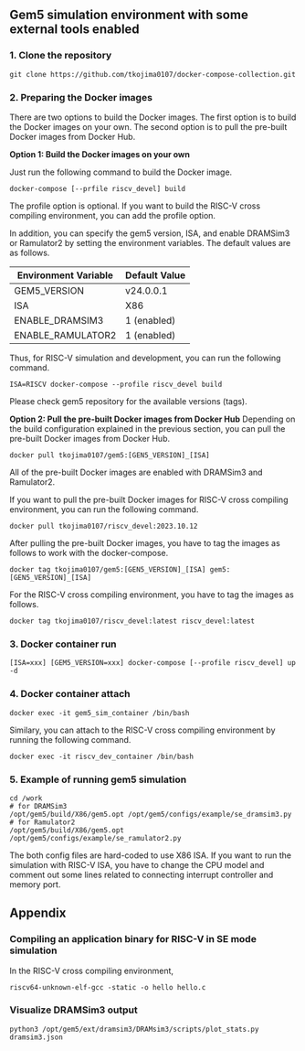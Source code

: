 ## Gem5 simulation environment with some external tools enabled

### 1. Clone the repository
```
git clone https://github.com/tkojima0107/docker-compose-collection.git
```

### 2. Preparing the Docker images
There are two options to build the Docker images. The first option is to build the Docker images on your own. The second option is to pull the pre-built Docker images from Docker Hub.

**Option 1: Build the Docker images on your own**

Just run the following command to build the Docker image.
```
docker-compose [--prfile riscv_devel] build
```
The profile option is optional. If you want to build the RISC-V cross compiling environment, you can add the profile option.

In addition, you can specify the gem5 version, ISA, and enable DRAMSim3 or Ramulator2 by setting the environment variables. The default values are as follows.

| Environment Variable | Default Value |
|----------------------|---------------|
| GEM5_VERSION         | v24.0.0.1    |
| ISA                  | X86          |
| ENABLE_DRAMSIM3      | 1 (enabled) |
| ENABLE_RAMULATOR2    | 1 (enabled) |

Thus, for RISC-V simulation and development, you can run the following command.
```
ISA=RISCV docker-compose --profile riscv_devel build
```

Please check gem5 repository for the available versions (tags).

**Option 2: Pull the pre-built Docker images from Docker Hub**
Depending on the build configuration explained in the previous section,
you can pull the pre-built Docker images from Docker Hub.
```
docker pull tkojima0107/gem5:[GEN5_VERSION]_[ISA]
```
All of the pre-built Docker images are enabled with DRAMSim3 and Ramulator2.

If you want to pull the pre-built Docker images for RISC-V cross compiling environment, you can run the following command.
```
docker pull tkojima0107/riscv_devel:2023.10.12
```

After pulling the pre-built Docker images, you have to tag the images as follows to work with the docker-compose.
```
docker tag tkojima0107/gem5:[GEN5_VERSION]_[ISA] gem5:[GEN5_VERSION]_[ISA]
```
For the RISC-V cross compiling environment, you have to tag the images as follows.
```
docker tag tkojima0107/riscv_devel:latest riscv_devel:latest
```

### 3. Docker container run
```
[ISA=xxx] [GEM5_VERSION=xxx] docker-compose [--profile riscv_devel] up -d
```

### 4. Docker container attach
```
docker exec -it gem5_sim_container /bin/bash
```

Similary, you can attach to the RISC-V cross compiling environment by running the following command.
```
docker exec -it riscv_dev_container /bin/bash
```

### 5. Example of running gem5 simulation
```
cd /work
# for DRAMSim3
/opt/gem5/build/X86/gem5.opt /opt/gem5/configs/example/se_dramsim3.py
# for Ramulator2
/opt/gem5/build/X86/gem5.opt /opt/gem5/configs/example/se_ramulator2.py
```

The both config files are hard-coded to use X86 ISA.
If you want to run the simulation with RISC-V ISA,
you have to change the CPU model and comment out some lines related to connecting interrupt controller and memory port.

## Appendix

### Compiling an application binary for RISC-V in SE mode simulation
In the RISC-V cross compiling environment,
```
riscv64-unknown-elf-gcc -static -o hello hello.c
```

### Visualize DRAMSim3 output
```
python3 /opt/gem5/ext/dramsim3/DRAMsim3/scripts/plot_stats.py dramsim3.json
```
